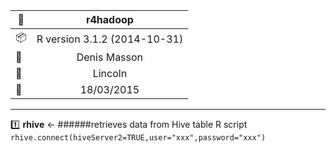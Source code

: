 
 
| :file_folder:                | **r4hadoop**                                         |
|------------------------------|:----------------------------------------------------:|
| :package:                    | R version 3.1.2 (2014-10-31)                         |
| :busts_in_silhouette:        | Denis Masson                                         |
| :office:                     | Lincoln                                              |
| :date:                       | 18/03/2015                                           | 
 
---
 
 

:one: **rhive** <- ######retrieves data from Hive table
R script
`rhive.connect(hiveServer2=TRUE,user="xxx",password="xxx")`

